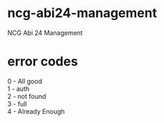 # ncg-abi24-management

NCG Abi 24 Management

# error codes

0 - All good <br>
1 - auth <br>
2 - not found<br>
3 - full <br>
4 - Already Enough
